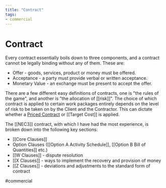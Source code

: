 ```yaml
---
title: "Contract"
tags: 
- commercial
---
```

# Contract
Every contract essentially boils down to three components, and a contract cannot be legally binding without any of them. These are:

- Offer - goods, services, product or money must be offered. 
- Acceptance - a party must provide verbal or written acceptance.
- Monetary Value - an exchange must be present to accept the offer.

There are a few different easy definitions of contracts, one is "the rules of the game", and another is "the allocation of [[risk]]". The choice of which contract is applied to certain work packages entirely depends on the level of risk to be taken on by the Client and the Contractor. This can dictate whether a [Priced Contract](notes/Civil%20Engineering%20MOC/Commercial%20MOC/Priced%20Contract.md) or [[Target Cost]] is applied.

The [[NEC3]] contract, with which I have had the most experience, is broken down into the following key sections:

 - [[Core Clauses]] 
 - Option Clauses ([[Option A Activity Schedule]], [[Option B Bill of Quantities]] etc.)
 - [[W Clauses]] - dispute resolution
 - [[X Clauses]] - ways to implement the recovery and provision of money
 - [[Z Clauses]] - deviations and adjustments to the standard form of contract

#commercial 







